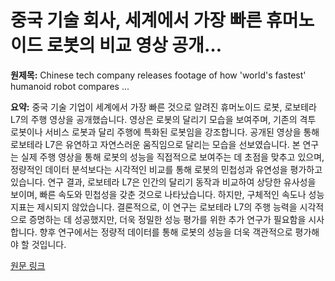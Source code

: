 # 중국 기술 회사, 세계에서 가장 빠른 휴머노이드 로봇의 비교 영상 공개…

**원제목:** Chinese tech company releases footage of how 'world's fastest' humanoid robot compares ...

**요약:** 중국 기술 기업이 세계에서 가장 빠른 것으로 알려진 휴머노이드 로봇, 로보테라 L7의 주행 영상을 공개했습니다.  영상은 로봇의 달리기 모습을 보여주며,  기존의 격투 로봇이나 서비스 로봇과 달리 주행에 특화된 로봇임을 강조합니다.  공개된 영상을 통해 로보테라 L7은 유연하고 자연스러운 움직임으로 달리는 모습을 선보였습니다.  본 연구는 실제 주행 영상을 통해 로봇의 성능을 직접적으로 보여주는 데 초점을 맞추고 있으며,  정량적인 데이터 분석보다는 시각적인 비교를 통해 로봇의 민첩성과 유연성을 평가하고 있습니다.  연구 결과, 로보테라 L7은 인간의 달리기 동작과 비교하여 상당한 유사성을 보이며,  빠른 속도와 민첩성을 갖춘 것으로 나타났습니다.  하지만,  구체적인 속도나 성능 지표는 제시되지 않았습니다.  결론적으로,  이 연구는 로보테라 L7의 주행 능력을 시각적으로 증명하는 데 성공했지만,  더욱 정밀한 성능 평가를 위한 추가 연구가 필요함을 시사합니다.  향후 연구에서는 정량적 데이터를 통해 로봇의 성능을 더욱 객관적으로 평가해야 할 것입니다.

[원문 링크](https://supercarblondie.com/latest/robotera-l7-humanoid-robot-runner/)
